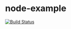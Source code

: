 node-example
============
[![Build Status](https://travis-ci.org/LilMeyer/node-example.svg?branch=master)](https://travis-ci.org/LilMeyer/node-example)

